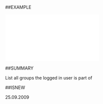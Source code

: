 
##EXAMPLE



![](..\..\Examples\vbs\SOAssociate.Groups.vbs.txt)


##SUMMARY

List all groups the logged in user is part of


##ISNEW

25.09.2009

